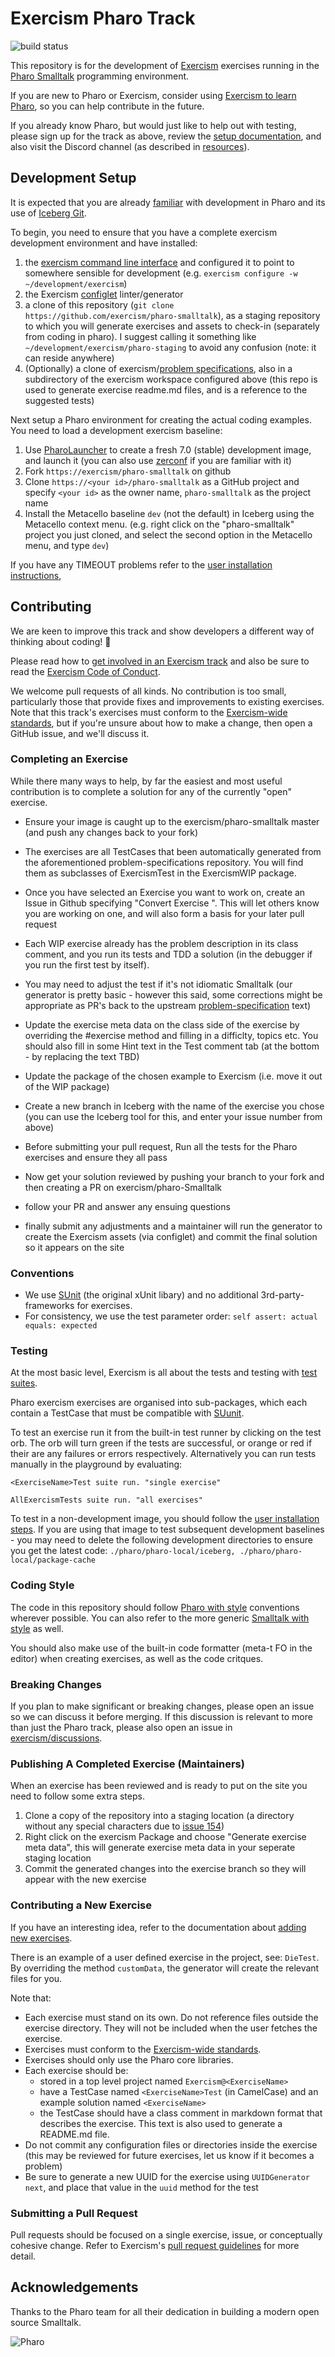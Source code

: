 # Exercism Pharo Track

![build status](https://travis-ci.org/exercism/pharo-smalltalk.svg?branch=master)

This repository is for the development of [Exercism](http://exercism.io) exercises running in the [Pharo Smalltalk](http://pharo.org) programming environment.


If you are new to Pharo or Exercism, consider using [Exercism to learn Pharo](https://exercism.io/tracks/pharo-smalltalk), so you can help contribute in the future. 

If you already know Pharo, but would just like to help out with testing, please sign up for the track as above, review the [setup documentation](https://exercism.io/tracks/pharo-smalltalk/installation), and also visit the Discord channel (as described in [resources](./docs/RESOURCES.md)). 


## Development Setup

It is expected that you are already [familiar](./docs/RESOURCES.md) with development in Pharo and its use of [Iceberg Git](https://github.com/pharo-vcs/iceberg). 

To begin, you need to ensure that you have a complete exercism development environment and have installed:
1. the [exercism command line interface](https://exercism.io/cli-walkthrough) and configured it to point to somewhere sensible for development (e.g. `exercism configure -w ~/development/exercism`)
1. the Exercism [configlet](https://github.com/exercism/configlet#usage) linter/generator
1. a clone of this repository (`git clone https://github.com/exercism/pharo-smalltalk`), as a staging repository to which you will generate exercises and assets to check-in (separately from coding in pharo). I suggest calling it something like `~/development/exercism/pharo-staging` to avoid any confusion (note: it can reside anywhere)
1. (Optionally) a clone of exercism/[problem specifications](https://github.com/exercism/problem-specifications), also in a subdirectory of the exercism workspace configured above (this repo is used to generate exercise readme.md files, and is a reference to the suggested tests)

Next setup a Pharo environment for creating the actual coding examples. You need to load a development exercism baseline:

1. Use [PharoLauncher](https://github.com/pharo-project/pharo-launcher) to create a fresh 7.0 (stable) development image, and launch it (you can also use [zerconf](https://get.pharo.org/) if you are familiar with it)
1. Fork `https://exercism/pharo-smalltalk` on github  
1. Clone `https://<your id>/pharo-smalltalk` as a GitHub project and specify `<your id>` as the owner name, `pharo-smalltalk` as the project name
1. Install the Metacello baseline `dev` (not the default) in Iceberg using the Metacello context menu. (e.g. right click on the "pharo-smalltalk" project you just cloned, and select the second option in the Metacello menu, and type `dev`)

If you have any TIMEOUT problems refer to the [user installation instructions](./docs/INSTALLATION.md), 

## Contributing

We are keen to improve this track and show developers a different way of thinking about coding! :tada:

Please read how to [get involved in an Exercism track](https://github.com/exercism/docs/tree/master/contributing-to-language-tracks) and also be sure to read the [Exercism Code of Conduct](https://exercism.io/code-of-conduct).

We welcome pull requests of all kinds. No contribution is too small, particularly those that provide fixes and improvements to existing exercises. Note that this track's exercises must conform to the [Exercism-wide standards](https://github.com/exercism/docs/tree/master/language-tracks/exercises), but if you're unsure about how to make a change, then open a GitHub issue, and we'll discuss it.

### Completing an Exercise

While there many ways to help, by far the easiest and most useful contribution is to complete a solution for any of the currently "open" exercise. 

  * Ensure your image is caught up to the exercism/pharo-smalltalk master (and push any changes back to your fork)
  
  * The exercises are all TestCases that been automatically generated from the aforementioned problem-specifications repository. You will find them as subclasses of ExercismTest in the ExercismWIP package.
  
  * Once you have selected an Exercise you want to work on, create an Issue in Github specifying "Convert Exercise <name>". This will let others know you are working on one, and will also form a basis for your later pull request

  * Each WIP exercise already has the problem description in its class comment, and you run its tests and TDD a solution (in the debugger if you run the first test by itself).

  * You may need to adjust the test if it's not idiomatic Smalltalk (our generator is pretty basic - however this said, some corrections might be appropriate as PR's back to the upstream [problem-specification](https://github.com/exercism/problem-specifications) text)
  
  * Update the exercise meta data on the class side of the exercise by overriding the #exercise method and filling in a difficlty, topics etc. You should also fill in some Hint text in the Test comment tab (at the bottom - by replacing the text TBD) 
  
  * Update the package of the chosen example to Exercism (i.e. move it out of the WIP package)
  * Create a new branch in Iceberg with the name of the exercise you chose (you can use the Iceberg tool for this, and enter your issue number from above)
  * Before submitting your pull request, Run all the tests for the Pharo exercises and ensure they all pass
  * Now get your solution reviewed by pushing your branch to your fork and then creating a PR on exercism/pharo-Smalltalk 
  * follow your PR and answer any ensuing questions
  * finally submit any adjustments and a maintainer will run the generator to create the Exercism assets (via configlet) and commit the final solution so it appears on the site

### Conventions

- We use [SUnit](https://en.wikipedia.org/wiki/SUnit) (the original xUnit libary) and no additional 3rd-party-frameworks for exercises.
- For consistency, we use the test parameter order: `self assert: actual equals: expected` 


### Testing

At the most basic level, Exercism is all about the tests and testing with [test suites](https://github.com/exercism/docs/blob/master/language-tracks/exercises/anatomy/test-suites.md).

Pharo exercism exercises are organised into sub-packages, which each contain a TestCase that must be compatible with [SUunit](https://en.wikipedia.org/wiki/SUnit).

To test an exercise run it from the built-in test runner by clicking on the test orb. The orb will turn green if the tests are successful, or orange or red if their are any failures or errors respectively. Alternatively you can run tests manually in the playground by evaluating:

```smalltalk
<ExerciseName>Test suite run. "single exercise"

AllExercismTests suite run. "all exercises"
```

To test in a non-development image, you should follow the [user installation steps](./docs/INSTALLATION.md). If you 
are using that image to test subsequent development baselines - you may need to delete the following development directories to ensure you get the latest code: 
`./pharo/pharo-local/iceberg, ./pharo/pharo-local/package-cache`

### Coding Style

The code in this repository should follow [Pharo with style](https://github.com/SquareBracketAssociates/Booklet-PharoWithStyle) conventions wherever possible. You can also refer to the more generic [Smalltalk with style](http://sdmeta.gforge.inria.fr/FreeBooks/WithStyle/SmalltalkWithStyle.pdf) as well.

You should also make use of the built-in code formatter (meta-t FO in the editor) when creating exercises, as well as the code critques.

### Breaking Changes

If you plan to make significant or breaking changes, please open an issue so we can discuss it before merging. If this discussion is relevant to more than just the Pharo track, please also open an issue in [exercism/discussions](https://github.com/exercism/discussions/issues).

### Publishing A Completed Exercise (Maintainers)

When an exercise has been reviewed and is ready to put on the site you need to follow some extra steps.

1. Clone a copy of the repository into a staging location (a directory without any special characters due to [issue 154](https://github.com/exercism/configlet/issues/154))
1. Right click on the exercism Package and choose "Generate exercise meta data", this will generate exercise meta data in your seperate staging location
1. Commit the generated changes into the exercise branch so they will appear with the new exercise


### Contributing a New Exercise

If you have an interesting idea, refer to the documentation about [adding new exercises](https://github.com/exercism/docs/blob/master/you-can-help/make-up-new-exercises.md).

There is an example of a user defined exercise in the project, see: `DieTest`. By overriding the method `customData`, the generator will create the relevant files for you.

Note that:

- Each exercise must stand on its own. Do not reference files outside the exercise directory. They will not be included when the user fetches the exercise.
- Exercises must conform to the [Exercism-wide standards](https://github.com/exercism/docs/tree/master/language-tracks/exercises).
- Exercises should only use the Pharo core libraries.
- Each exercise should be:
  - stored in a top level project named `Exercism@<ExerciseName>`
  - have a TestCase named `<ExerciseName>Test` (in CamelCase) and an example solution named `<ExerciseName>`
  - the TestCase should have a class comment in markdown format that describes the exercise. This text is also used to generate a README.md file.
- Do not commit any configuration files or directories inside the exercise (this may be reviewed for future exercises, let us know if it becomes a problem)
- Be sure to generate a new UUID for the exercise using `UUIDGenerator next`, and place that value in the `uuid` method for the test

### Submitting a Pull Request

Pull requests should be focused on a single exercise, issue, or conceptually cohesive change. Refer to Exercism's [pull request guidelines](https://github.com/exercism/docs/blob/master/contributing/pull-request-guidelines.md) for more detail.


## Acknowledgements

Thanks to the Pharo team for all their dedication in building a modern open source Smalltalk.

![Pharo](http://pharo.org/web/files/pharo.png)
